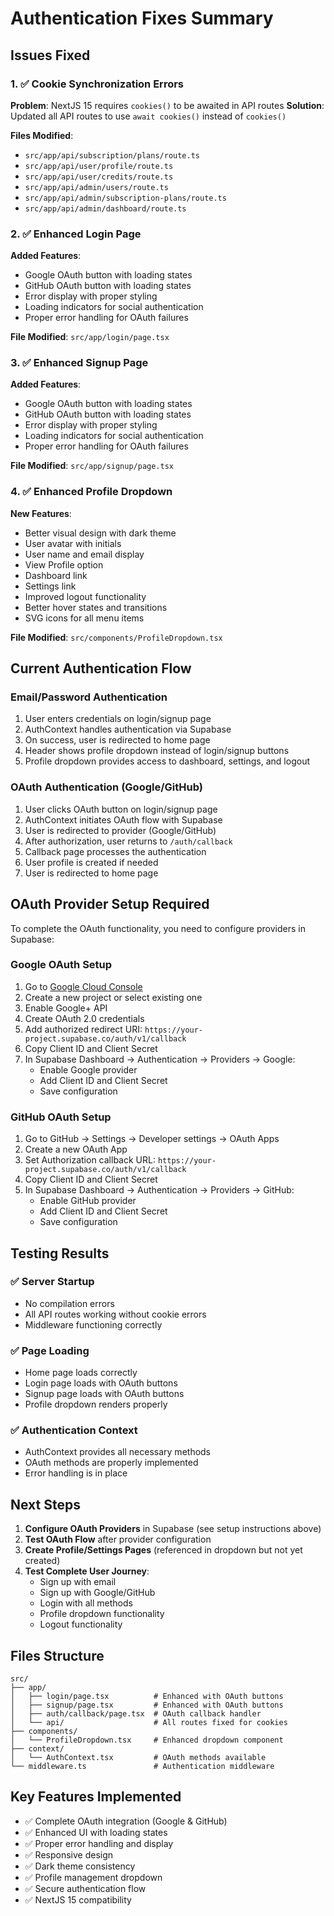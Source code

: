 # Authentication Fixes Summary

## Issues Fixed

### 1. ✅ Cookie Synchronization Errors
**Problem**: NextJS 15 requires `cookies()` to be awaited in API routes
**Solution**: Updated all API routes to use `await cookies()` instead of `cookies()`

**Files Modified**:
- `src/app/api/subscription/plans/route.ts`
- `src/app/api/user/profile/route.ts`
- `src/app/api/user/credits/route.ts`
- `src/app/api/admin/users/route.ts`
- `src/app/api/admin/subscription-plans/route.ts`
- `src/app/api/admin/dashboard/route.ts`

### 2. ✅ Enhanced Login Page
**Added Features**:
- Google OAuth button with loading states
- GitHub OAuth button with loading states
- Error display with proper styling
- Loading indicators for social authentication
- Proper error handling for OAuth failures

**File Modified**: `src/app/login/page.tsx`

### 3. ✅ Enhanced Signup Page
**Added Features**:
- Google OAuth button with loading states
- GitHub OAuth button with loading states
- Error display with proper styling
- Loading indicators for social authentication
- Proper error handling for OAuth failures

**File Modified**: `src/app/signup/page.tsx`

### 4. ✅ Enhanced Profile Dropdown
**New Features**:
- Better visual design with dark theme
- User avatar with initials
- User name and email display
- View Profile option
- Dashboard link
- Settings link
- Improved logout functionality
- Better hover states and transitions
- SVG icons for all menu items

**File Modified**: `src/components/ProfileDropdown.tsx`

## Current Authentication Flow

### Email/Password Authentication
1. User enters credentials on login/signup page
2. AuthContext handles authentication via Supabase
3. On success, user is redirected to home page
4. Header shows profile dropdown instead of login/signup buttons
5. Profile dropdown provides access to dashboard, settings, and logout

### OAuth Authentication (Google/GitHub)
1. User clicks OAuth button on login/signup page
2. AuthContext initiates OAuth flow with Supabase
3. User is redirected to provider (Google/GitHub)
4. After authorization, user returns to `/auth/callback`
5. Callback page processes the authentication
6. User profile is created if needed
7. User is redirected to home page

## OAuth Provider Setup Required

To complete the OAuth functionality, you need to configure providers in Supabase:

### Google OAuth Setup
1. Go to [Google Cloud Console](https://console.cloud.google.com/)
2. Create a new project or select existing one
3. Enable Google+ API
4. Create OAuth 2.0 credentials
5. Add authorized redirect URI: `https://your-project.supabase.co/auth/v1/callback`
6. Copy Client ID and Client Secret
7. In Supabase Dashboard → Authentication → Providers → Google:
   - Enable Google provider
   - Add Client ID and Client Secret
   - Save configuration

### GitHub OAuth Setup
1. Go to GitHub → Settings → Developer settings → OAuth Apps
2. Create a new OAuth App
3. Set Authorization callback URL: `https://your-project.supabase.co/auth/v1/callback`
4. Copy Client ID and Client Secret
5. In Supabase Dashboard → Authentication → Providers → GitHub:
   - Enable GitHub provider
   - Add Client ID and Client Secret
   - Save configuration

## Testing Results

### ✅ Server Startup
- No compilation errors
- All API routes working without cookie errors
- Middleware functioning correctly

### ✅ Page Loading
- Home page loads correctly
- Login page loads with OAuth buttons
- Signup page loads with OAuth buttons
- Profile dropdown renders properly

### ✅ Authentication Context
- AuthContext provides all necessary methods
- OAuth methods are properly implemented
- Error handling is in place

## Next Steps

1. **Configure OAuth Providers** in Supabase (see setup instructions above)
2. **Test OAuth Flow** after provider configuration
3. **Create Profile/Settings Pages** (referenced in dropdown but not yet created)
4. **Test Complete User Journey**:
   - Sign up with email
   - Sign up with Google/GitHub
   - Login with all methods
   - Profile dropdown functionality
   - Logout functionality

## Files Structure

```
src/
├── app/
│   ├── login/page.tsx          # Enhanced with OAuth buttons
│   ├── signup/page.tsx         # Enhanced with OAuth buttons
│   ├── auth/callback/page.tsx  # OAuth callback handler
│   └── api/                    # All routes fixed for cookies
├── components/
│   └── ProfileDropdown.tsx     # Enhanced dropdown component
├── context/
│   └── AuthContext.tsx         # OAuth methods available
└── middleware.ts               # Authentication middleware
```

## Key Features Implemented

- ✅ Complete OAuth integration (Google & GitHub)
- ✅ Enhanced UI with loading states
- ✅ Proper error handling and display
- ✅ Responsive design
- ✅ Dark theme consistency
- ✅ Profile management dropdown
- ✅ Secure authentication flow
- ✅ NextJS 15 compatibility

